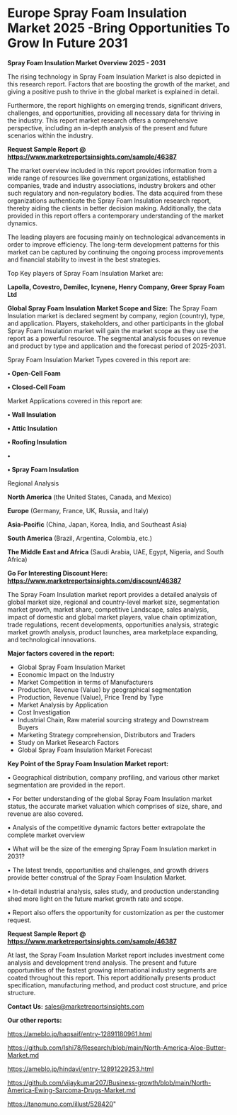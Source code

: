 # Europe Spray Foam Insulation Market 2025 -Bring Opportunities To Grow In Future 2031

<Strong> Spray Foam Insulation Market Overview 2025 - 2031</strong>

The rising technology in Spray Foam Insulation Market is also depicted in this research report. Factors that are boosting the growth of the market, and giving a positive push to thrive in the global market is explained in detail.

Furthermore, the report highlights on emerging trends, significant drivers, challenges, and opportunities, providing all necessary data for thriving in the industry. This report market research offers a comprehensive perspective, including an in-depth analysis of the present and future scenarios within the industry.

<strong>Request Sample Report @ <a href=https://www.marketreportsinsights.com/sample/46387>https://www.marketreportsinsights.com/sample/46387</a></strong>

The market overview included in this report provides information from a wide range of resources like government organizations, established companies, trade and industry associations, industry brokers and other such regulatory and non-regulatory bodies. The data acquired from these organizations authenticate the Spray Foam Insulation research report, thereby aiding the clients in better decision making. Additionally, the data provided in this report offers a contemporary understanding of the market dynamics.

The leading players are focusing mainly on technological advancements in order to improve efficiency. The long-term development patterns for this market can be captured by continuing the ongoing process improvements and financial stability to invest in the best strategies.

Top Key players of Spray Foam Insulation Market are:

<strong>Lapolla, Covestro, Demilec, Icynene, Henry Company, Greer Spray Foam Ltd</strong>

<strong><b>Global Spray Foam Insulation Market Scope and Size:</b></strong>
The Spray Foam Insulation market is declared segment by company, region (country), type, and application. Players, stakeholders, and other participants in the global Spray Foam Insulation market will gain the market scope as they use the report as a powerful resource. The segmental analysis focuses on revenue and product by type and application and the forecast period of 2025-2031.

Spray Foam Insulation Market Types covered in this report are:

<strong>•  Open-Cell Foam

•  Closed-Cell Foam</strong>

Market Applications covered in this report are:

<strong>•  Wall Insulation

•  Attic Insulation

•  Roofing Insulation

•  

•  Spray Foam Insulation</strong> 

Regional Analysis

<strong>North America</strong> (the United States, Canada, and Mexico)

<strong>Europe</strong> (Germany, France, UK, Russia, and Italy)

<strong>Asia-Pacific</strong> (China, Japan, Korea, India, and Southeast Asia)

<strong>South America</strong> (Brazil, Argentina, Colombia, etc.)

<strong>The Middle East and Africa</strong> (Saudi Arabia, UAE, Egypt, Nigeria, and South Africa)

<strong>Go For Interesting Discount Here: <a href=https://www.marketreportsinsights.com/discount/46387>https://www.marketreportsinsights.com/discount/46387</a></strong>

The Spray Foam Insulation market report provides a detailed analysis of global market size, regional and country-level market size, segmentation market growth, market share, competitive Landscape, sales analysis, impact of domestic and global market players, value chain optimization, trade regulations, recent developments, opportunities analysis, strategic market growth analysis, product launches, area marketplace expanding, and technological innovations.

<strong><b>Major factors covered in the report:</b></strong>
<ul>
  <li>Global Spray Foam Insulation Market </li>
  <li>Economic Impact on the Industry</li>
  <li>Market Competition in terms of Manufacturers</li>
  <li>Production, Revenue (Value) by geographical segmentation</li>
  <li>Production, Revenue (Value), Price Trend by Type</li>
  <li>Market Analysis by Application</li>
  <li>Cost Investigation</li>
  <li>Industrial Chain, Raw material sourcing strategy and Downstream Buyers</li>
  <li>Marketing Strategy comprehension, Distributors and Traders</li>
  <li>Study on Market Research Factors</li>
  <li>Global Spray Foam Insulation Market Forecast</li>
</ul>

<strong><b>Key Point of the Spray Foam Insulation Market report:</b></strong>

• Geographical distribution, company profiling, and various other market segmentation are provided in the report.

• For better understanding of the global Spray Foam Insulation market status, the accurate market valuation which comprises of size, share, and revenue are also covered.

• Analysis of the competitive dynamic factors better extrapolate the complete market overview

• What will be the size of the emerging Spray Foam Insulation market in 2031?

• The latest trends, opportunities and challenges, and growth drivers provide better construal of the Spray Foam Insulation Market.

• In-detail industrial analysis, sales study, and production understanding shed more light on the future market growth rate and scope.

• Report also offers the opportunity for customization as per the customer request.

<strong>Request Sample Report @ <a href=https://www.marketreportsinsights.com/sample/46387>https://www.marketreportsinsights.com/sample/46387</a></strong>

At last, the Spray Foam Insulation Market report includes investment come analysis and development trend analysis. The present and future opportunities of the fastest growing international industry segments are coated throughout this report. This report additionally presents product specification, manufacturing method, and product cost structure, and price structure.

<strong>Contact Us:</strong>
sales@marketreportsinsights.com

<strong>Our other reports:</strong>

<a href=https://ameblo.jp/haqsaif/entry-12891180961.html>https://ameblo.jp/haqsaif/entry-12891180961.html</a>

<a href=https://github.com/Ishi78/Research/blob/main/North-America-Aloe-Butter-Market.md>https://github.com/Ishi78/Research/blob/main/North-America-Aloe-Butter-Market.md</a>

<a href=https://ameblo.jp/hindavi/entry-12891229253.html>https://ameblo.jp/hindavi/entry-12891229253.html</a>

<a href=https://github.com/vijaykumar207/Business-growth/blob/main/North-America-Ewing-Sarcoma-Drugs-Market.md>https://github.com/vijaykumar207/Business-growth/blob/main/North-America-Ewing-Sarcoma-Drugs-Market.md</a>

<a href=https://tanomuno.com/illust/528420>https://tanomuno.com/illust/528420</a>"
